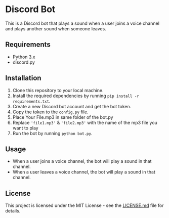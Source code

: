 # Discord Bot

This is a Discord bot that plays a sound when a user joins a voice channel and plays another sound when someone leaves.

## Requirements

- Python 3.x
- discord.py

## Installation

1. Clone this repository to your local machine.
2. Install the required dependencies by running `pip install -r requirements.txt`.
3. Create a new Discord bot account and get the bot token.
4. Copy the token to the `config.py` file.
5. Place Your File.mp3 in same folder of the bot.py
6. Replace `'file1.mp3'` & `'file2.mp3'` with the name of the mp3 file you want to play
7. Run the bot by running `python bot.py`.

## Usage

- When a user joins a voice channel, the bot will play a sound in that channel.
- When a user leaves a voice channel, the bot will play a sound in that channel.

## License

This project is licensed under the MIT License - see the [LICENSE.md](LICENSE.md) file for details.
